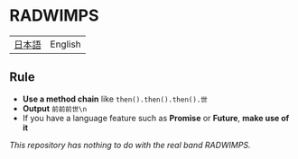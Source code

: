 # RADWIMPS

<table>
  <tbody>
    <tr>
      <td>
        <a href="README.md">日本語</a>
      </td>
      <td>
        <span>English</span>
      </td>
    </tr>
  </tbody>
</table>

## Rule

- **Use a method chain** like `then().then().then().世`
- **Output** `前前前世\n`
- If you have a language feature such as **Promise** or **Future**, **make use of it**

*This repository has nothing to do with the real band RADWIMPS.*
